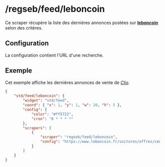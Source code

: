 # /regseb/feed/leboncoin

Ce scraper récupère la liste des dernières annonces postées sur
**[leboncoin](//www.leboncoin.fr/)** selon des critères.

## Configuration

La configuration contient l'URL d'une recherche.

## Exemple

Cet exemple affiche les dernières annonces de vente de
*[Clio](//www.leboncoin.fr/voitures/offres/centre/?th=1&q=clio)*.

```JSON
{
    "std/feed/leboncoin": {
        "widget": "std/feed",
        "coord": { "x": 1, "y": 1, "w": 20, "h": 5 },
        "config": {
            "color": "#ff5722",
            "cron": "0 * * * *"
        },
        "scrapers": [
            {
                "scraper": "regseb/feed/leboncoin",
                "config": "https://www.leboncoin.fr/voitures/offres/centre/?th=1&q=clio"
            }
        ]
    }
}
```
